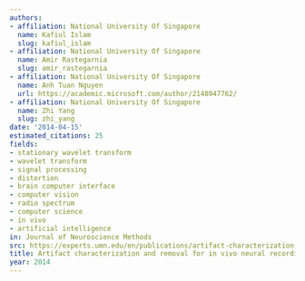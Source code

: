```yaml
---
authors:
- affiliation: National University Of Singapore
  name: Kafiul Islam
  slug: kafiul_islam
- affiliation: National University Of Singapore
  name: Amir Rastegarnia
  slug: amir_rastegarnia
- affiliation: National University Of Singapore
  name: Anh Tuan Nguyen
  url: https://academic.microsoft.com/author/2148947762/
- affiliation: National University Of Singapore
  name: Zhi Yang
  slug: zhi_yang
date: '2014-04-15'
estimated_citations: 25
fields:
- stationary wavelet transform
- wavelet transform
- signal processing
- distortion
- brain computer interface
- computer vision
- radio spectrum
- computer science
- in vivo
- artificial intelligence
in: Journal of Neuroscience Methods
src: https://experts.umn.edu/en/publications/artifact-characterization-and-removal-for-in-vivo-neural-recordin
title: Artifact characterization and removal for in vivo neural recording
year: 2014
---
```

